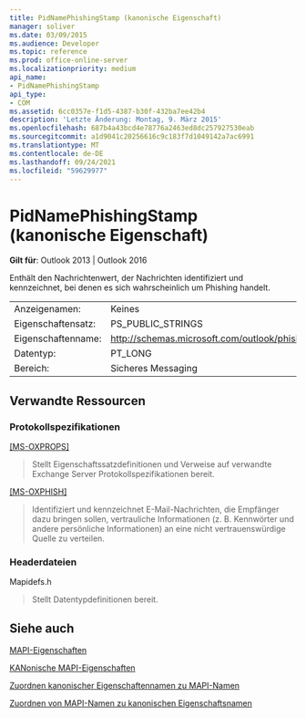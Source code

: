 ```yaml
---
title: PidNamePhishingStamp (kanonische Eigenschaft)
manager: soliver
ms.date: 03/09/2015
ms.audience: Developer
ms.topic: reference
ms.prod: office-online-server
ms.localizationpriority: medium
api_name:
- PidNamePhishingStamp
api_type:
- COM
ms.assetid: 6cc0357e-f1d5-4387-b30f-432ba7ee42b4
description: 'Letzte Änderung: Montag, 9. März 2015'
ms.openlocfilehash: 687b4a43bcd4e78776a2463ed8dc257927530eab
ms.sourcegitcommit: a1d9041c20256616c9c183f7d1049142a7ac6991
ms.translationtype: MT
ms.contentlocale: de-DE
ms.lasthandoff: 09/24/2021
ms.locfileid: "59629977"
---
```

# <a name="pidnamephishingstamp-canonical-property"></a>PidNamePhishingStamp (kanonische Eigenschaft)

  
  
**Gilt für**: Outlook 2013 | Outlook 2016 
  
Enthält den Nachrichtenwert, der Nachrichten identifiziert und kennzeichnet, bei denen es sich wahrscheinlich um Phishing handelt.
  
|||
|:-----|:-----|
|Anzeigenamen:  <br/> |Keines  <br/> |
|Eigenschaftensatz:  <br/> |PS_PUBLIC_STRINGS  <br/> |
|Eigenschaftenname:  <br/> |http://schemas.microsoft.com/outlook/phishingstamp  <br/> |
|Datentyp:  <br/> |PT_LONG  <br/> |
|Bereich:  <br/> |Sicheres Messaging  <br/> |
   
## <a name="related-resources"></a>Verwandte Ressourcen

### <a name="protocol-specifications"></a>Protokollspezifikationen

[[MS-OXPROPS]](https://msdn.microsoft.com/library/f6ab1613-aefe-447d-a49c-18217230b148%28Office.15%29.aspx)
  
> Stellt Eigenschaftssatzdefinitionen und Verweise auf verwandte Exchange Server Protokollspezifikationen bereit.
    
[[MS-OXPHISH]](https://msdn.microsoft.com/library/ed49ab26-ba13-4d4c-8a94-98d4ceecd4b7%28Office.15%29.aspx)
  
> Identifiziert und kennzeichnet E-Mail-Nachrichten, die Empfänger dazu bringen sollen, vertrauliche Informationen (z. B. Kennwörter und andere persönliche Informationen) an eine nicht vertrauenswürdige Quelle zu verteilen.
    
### <a name="header-files"></a>Headerdateien

Mapidefs.h
  
> Stellt Datentypdefinitionen bereit.
    
## <a name="see-also"></a>Siehe auch



[MAPI-Eigenschaften](mapi-properties.md)
  
[KANonische MAPI-Eigenschaften](mapi-canonical-properties.md)
  
[Zuordnen kanonischer Eigenschaftennamen zu MAPI-Namen](mapping-canonical-property-names-to-mapi-names.md)
  
[Zuordnen von MAPI-Namen zu kanonischen Eigenschaftsnamen](mapping-mapi-names-to-canonical-property-names.md)

